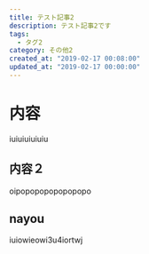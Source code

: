 ```yaml
---
title: テスト記事2
description: テスト記事2です
tags: 
  - タグ2
category: その他2
created_at: "2019-02-17 00:08:00"
updated_at: "2019-02-17 00:00:00"
---
```


# 内容
iuiuiuiuiuiu

## 内容２
oipopopopopopopopo

## nayou
iuiowieowi3u4iortwj

